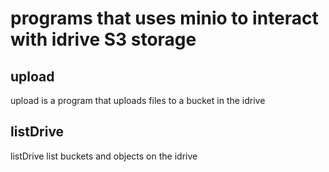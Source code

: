 # programs that uses minio to interact with idrive S3 storage

## upload
upload is a program that uploads files to a bucket in the idrive

## listDrive
listDrive list buckets and objects on the idrive



